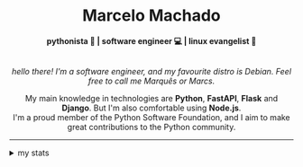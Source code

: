 <h1 align="center"> Marcelo Machado </h1>
    
<div align="center">
<b>pythonista 🐍 | software engineer 💻 | linux evangelist 🐧</b>
<br>
<br>

<i>hello there! I'm a software engineer, and my favourite distro is Debian. Feel free to call me Marquês or Marcs.</i>

<p>

My main knowledge in technologies are **Python**, **FastAPI**, **Flask** and **Django**. But I'm also comfortable using **Node.js**. <br/>
I'm a proud member of the Python Software Foundation, and I aim to make great contributions to the Python community.
</p>

</div>

---

<details closed>    
<summary>my stats</summary>

<!--START_SECTION:waka-->
**I'm a Night 🦉** 

```text
🌞 Morning    16 commits     █░░░░░░░░░░░░░░░░░░░░░░░░   6.04% 
🌆 Daytime    99 commits     █████████░░░░░░░░░░░░░░░░   37.36% 
🌃 Evening    134 commits    ████████████░░░░░░░░░░░░░   50.57% 
🌙 Night      16 commits     █░░░░░░░░░░░░░░░░░░░░░░░░   6.04%

```


📊 **This Week I Spent My Time On** 

```text
⌚︎ Time Zone: America/Sao_Paulo

💬 Programming Languages: 
Python                   20 mins             ██████████████████████░░░   89.7% 
TOML                     2 mins              ██░░░░░░░░░░░░░░░░░░░░░░░   10.3%

🔥 Editors: 
VS Code                  22 mins             █████████████████████████   100.0%

💻 Operating System: 
Windows                  22 mins             █████████████████████████   100.0%

```


 Last Updated on 28/07/2024
<!--END_SECTION:waka-->

<!-- <div>
        <a target="_blank" rel="noopener noreferrer" href="https://github.com/mmaachado?tab=repositories"><img src="https://github-readme-stats.vercel.app/api/top-langs/?username=mmaachado&hide=html,css,swift,ruby&langs_count=6&hide_border=true&layout=compact&show_icons=true&line_height=10&theme=transparent&title_color=4a86d1&custom_title=favourite%20languages"
       alt="most used languages" align="right"></a>
     <a target="_blank" rel="noopener noreferrer" href="https://wakatime.com/@mmachado"><img width="400rem" src="https://github-readme-stats.vercel.app/api/wakatime?username=mmachado&theme=transparent&hide_border=true&hide=markdown,html,css,text,other,yaml,json,prolog,dart,docker,xml,gitconfig,TSQL&hide_title=true&line_height=50&langs_count=4&layout=default" alt="wakatime stats" align="left" /></a> 
        

</div>

 <img src="https://raw.githubusercontent.com/MicaelliMedeiros/micaellimedeiros/master/image/computer-illustration.png" min-width="400px" max-width="400px" width="400px" align="right" alt="computer-illustration.png"> -->
<!-- [![Buy me a coffee](https://img.shields.io/badge/Buy%20Me%20a%20Coffee-ffdd00?style=for-the-badge&logo=buy-me-a-coffee&logoColor=black)](https://www.buymeacoffee.com/anticodingclub) -->

</details>
